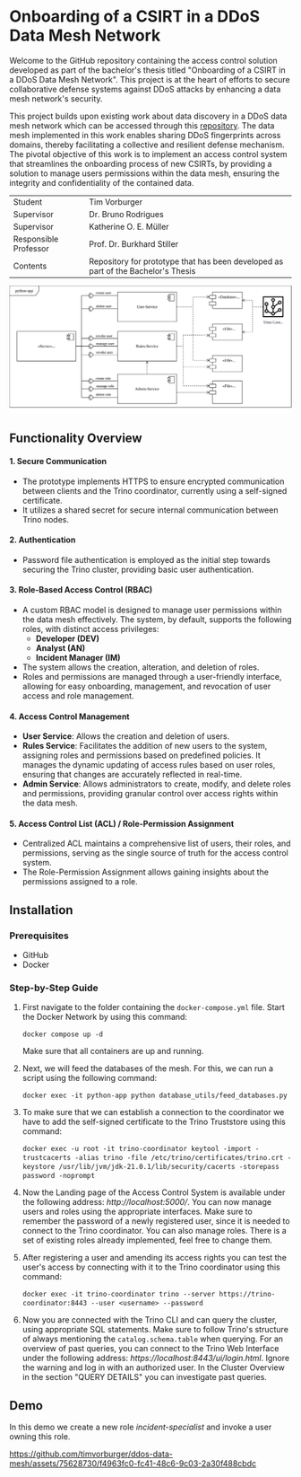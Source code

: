 # Onboarding of a CSIRT in a DDoS Data Mesh Network

Welcome to the GitHub repository containing the access control solution developed as part of the bachelor's thesis titled "Onboarding of a CSIRT in a DDoS Data Mesh Network". This project is at the heart of efforts to secure collaborative defense systems against DDoS attacks by enhancing a data mesh network's security.

This project builds upon existing work about data discovery in a DDoS data mesh network which can be accessed through this [repository](https://github.com/tportmann-uzh/ddos-data-mesh-network). The data mesh implemented in this work enables sharing DDoS fingerprints across domains, thereby facilitating a collective and resilient defense mechanism. The pivotal objective of this work is to implement an access control system that streamlines the onboarding process of new CSIRTs, by providing a solution to manage users permissions within the data mesh, ensuring the integrity and confidentiality of the contained data.

|                       |                                                                                   |
| --------------------- | --------------------------------------------------------------------------------- |
| Student               | Tim Vorburger                                                                     |
| Supervisor            | Dr. Bruno Rodrigues                                                               |
| Supervisor            | Katherine O. E. Müller                                                            |
| Responsible Professor | Prof. Dr. Burkhard Stiller                                                        |
| Contents              | Repository for prototype that has been developed as part of the Bachelor's Thesis |

![Access Control System Component Diagramm](assets/python-app-component-diagramm.svg)

## Functionality Overview

#### 1. Secure Communication
- The prototype implements HTTPS to ensure encrypted communication between clients and the Trino coordinator, currently using a self-signed certificate.
- It utilizes a shared secret for secure internal communication between Trino nodes.

#### 2. Authentication
- Password file authentication is employed as the initial step towards securing the Trino cluster, providing basic user authentication.

#### 3. Role-Based Access Control (RBAC)
- A custom RBAC model is designed to manage user permissions within the data mesh effectively. The system, by default, supports the following roles, with distinct access privileges:
  - **Developer (DEV)**
  - **Analyst (AN)**
  - **Incident Manager (IM)**
- The system allows the creation, alteration, and deletion of roles.
- Roles and permissions are managed through a user-friendly interface, allowing for easy onboarding, management, and revocation of user access and role management.

#### 4. Access Control Management
- **User Service**: Allows the creation and deletion of users.
- **Rules Service**: Facilitates the addition of new users to the system, assigning roles and permissions based on predefined policies. It manages the dynamic updating of access rules based on user roles, ensuring that changes are accurately reflected in real-time.
- **Admin Service**: Allows administrators to create, modify, and delete roles and permissions, providing granular control over access rights within the data mesh.

#### 5. Access Control List (ACL) / Role-Permission Assignment
- Centralized ACL maintains a comprehensive list of users, their roles, and permissions, serving as the single source of truth for the access control system. 
- The Role-Permission Assignment allows gaining insights about the permissions assigned to a role.


## Installation
### Prerequisites
- GitHub
- Docker
### Step-by-Step Guide 
1. First navigate to the folder containing the `docker-compose.yml` file. Start the Docker Network by using this command:
   ```
   docker compose up -d
   ```
   Make sure that all containers are up and running.
   
2. Next, we will feed the databases of the mesh. For this, we can run a script using the following command:
   ```
   docker exec -it python-app python database_utils/feed_databases.py
   ```
   
3. To make sure that we can establish a connection to the coordinator we have to add the self-signed certificate to the Trino Truststore using this command:
   ```
   docker exec -u root -it trino-coordinator keytool -import -trustcacerts -alias trino -file /etc/trino/certificates/trino.crt -keystore /usr/lib/jvm/jdk-21.0.1/lib/security/cacerts -storepass password -noprompt
   ```
   
4. Now the Landing page of the Access Control System is available under the following address: *http://localhost:5000/*. You can now manage users and roles using the appropriate interfaces. Make sure to remember the password of a newly registered user, since it is needed to connect to the Trino coordinator. You can also manage roles. There is a set of existing roles already implemented, feel free to change them.
   
5. After registering a user and amending its access rights you can test the user's access by connecting with it to the Trino coordinator using this command:
   ```
   docker exec -it trino-coordinator trino --server https://trino-coordinator:8443 --user <username> --password
   ```
   
6. Now you are connected with the Trino CLI and can query the cluster, using appropriate SQL statements. Make sure to follow Trino's structure of always mentioning the `catalog.schema.table` when querying. For an overview of past queries, you can connect to the Trino Web Interface under the following address: *https://localhost:8443/ui/login.html*. Ignore the warning and log in with an authorized user. In the Cluster Overview in the section "QUERY DETAILS" you can investigate past queries.

## Demo
In this demo we create a new role _incident-specialist_ and invoke a user owning this role. 

https://github.com/timvorburger/ddos-data-mesh/assets/75628730/f4963fc0-fc41-48c6-9c03-2a30f488cbdc




